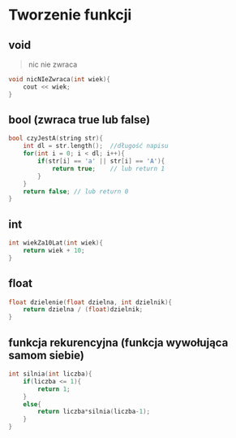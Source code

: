 # Tworzenie funkcji

## void
> nic nie zwraca
```cpp
void nicNIeZwraca(int wiek){
	cout << wiek;
}
```

## bool (zwraca true lub false)
```cpp
bool czyJestA(string str){
	int dl = str.length();	//długość napisu
	for(int i = 0; i < dl; i++){
		if(str[i] == 'a' || str[i] == 'A'){	
			return true;	// lub return 1
		}
	}
	return false; // lub return 0
}
```

## int
```cpp
int wiekZa10Lat(int wiek){
	return wiek + 10;
}
```

## float
```cpp
float dzielenie(float dzielna, int dzielnik){
	return dzielna / (float)dzielnik;
}
```

## funkcja rekurencyjna (funkcja wywołująca samom siebie)
```cpp
int silnia(int liczba){
	if(liczba <= 1){
		return 1;	
	}
	else{
		return liczba*silnia(liczba-1);
	}
}
```